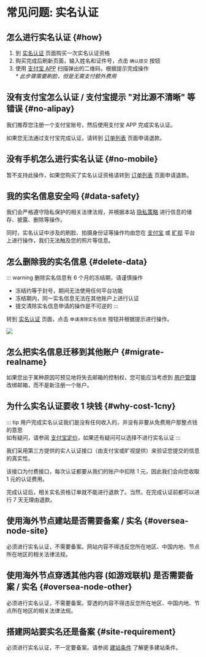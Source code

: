 # 常见问题: 实名认证

## 怎么进行实名认证 {#how}

1. 到 [实名认证](https://www.natfrp.com/user/realname) 页面购买一次实名认证资格
1. 购买完成后刷新页面，输入姓名和证件号，点击 `确认提交` 按钮
1. 使用 [支付宝 APP](https://mobile.alipay.com/) 扫描弹出的二维码，根据提示完成操作  
   _* 此步骤需要刷脸，但是无需支付额外费用_

## 没有支付宝怎么认证 / 支付宝提示 "对比源不清晰" 等错误 {#no-alipay}

我们推荐您注册一个支付宝账号，然后使用支付宝 APP 完成实名认证。

如果您无法通过支付宝完成认证，请转到 [订单列表](https://www.natfrp.com/purchase/list) 页面申请退款。

## 没有手机怎么进行实名认证 {#no-mobile}

暂不支持此操作，如果您购买了实名认证资格请转到 [订单列表](https://www.natfrp.com/purchase/list) 页面申请退款。

## 我的实名信息安全吗 {#data-safety}

我们会严格遵守隐私保护的相关法律法规，并根据本站 [隐私策略](https://www.natfrp.com/policy/privacy) 进行信息的储存、披露、删除等操作。

同时，实名认证中涉及的刷脸、拍摄身份证等操作均由您在 [支付宝](https://www.alipay.com/) 或 [旷视](https://megvii.com/) 平台上进行操作，我们无法触及您的照片等信息。

## 怎么删除我的实名信息 {#delete-data}

::: warning
删除实名信息有 6 个月的冻结期，请谨慎操作

- 冻结约等于封号，期间无法使用任何平台功能
- 冻结期内，同一实名信息无法在其他账户上进行认证
- 提交清除实名信息申请的操作是不可逆的
:::

转到 [实名认证](https://www.natfrp.com/user/realname) 页面，点击 `申请清除实名信息` 按钮并根据提示进行操作。

![](./_images/realname-delete.png)

## 怎么把实名信息迁移到其他账户 {#migrate-realname}

如果您出于某种原因可预见地将失去邮箱的控制权，您可能应当考虑到 [用户管理](https://openid.13a.com/user) 改绑邮箱，而不是新注册一个账户。

## 为什么实名认证要收 1 块钱 {#why-cost-1cny}

::: tip
用户完成实名认证我们是没有任何收入的，并没有非要从免费用户那整点钱的意思  
如有疑问，请参阅 [支付宝定价](https://help.aliyun.com/document_detail/146581.htm#:~:text=%E5%B0%8F%E7%A8%8B%E5%BA%8F%E6%8E%A5%E5%85%A5-,1%E5%85%83/%E6%AC%A1,-%E8%AE%A4%E8%AF%81%E6%88%90%E5%8A%9F%E6%95%B0)，如果还有疑问可以选择不进行实名认证
:::

我们采用第三方提供的实人认证接口（由支付宝或旷视提供）来验证您提交的信息的真实性。

该接口为付费接口，每次认证都要从我们的账户中扣除 1 元，因此我们会向您收取 1 元的认证费用。

完成认证后，相关实名资格订单就不能进行退款了。当然，在完成认证前都可以进行 7 天无理由退款。

## 使用海外节点建站是否需要备案 / 实名 {#oversea-node-site}

必须进行实名认证，不需要备案。网站内容不得违反您所在地区、中国内地、节点所在地区的相关法律法规。

## 使用海外节点穿透其他内容 (如游戏联机) 是否需要备案 / 实名 {#oversea-node-other}

必须进行实名认证，不需要备案。穿透的内容不得违反您所在地区、中国内地、节点所在地区的相关法律法规。

## 搭建网站要实名还是备案 {#site-requirement}

必须进行实名认证，不一定要备案。请参阅 [建站条件](/faq/site-inaccessible.md#site-requirement) 了解更多建站条件。
